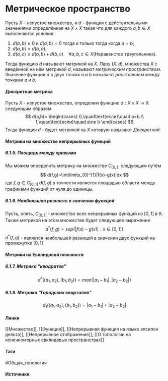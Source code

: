 # Метрическое пространство
Пусть $X$ - непустое множество, и $d$ - функция с действительными значениями определённая на $X\times X$ такая что для каждого $a,b\in X$ выполняются условия:
1. $d(a,b)\ge0$ и $d(a,b)=0$ тогда и только тогда когда $a=b$;
2. $d(a,b)=d(b,a)$;
3. $d(a,c)\le d(a,b)+d(b,c)\quad\forall a,b,c\in X$(Неравенство треугольника).

Тогда функцию $d$ называют *метрикой* на $X$. Пару $(X,d)$, множества $X$ с введённой на нём метрикой $d$, называют *метрическим пространством*. Значение функции $d$ в двух точках $a$ и $b$ называют *расстоянием* между точками $a$ и $b$.

#### Дискретная метрика
Пусть $X$ - непустое множество, определим функцию $d:X\times X\to\mathbb{R}$ следующим образом
$$
d(a,b)=
\begin{cases}
0,\quad\text{если}\quad a=b,\\
1,\quad\text{если}\quad a\ne b
\end{cases}
$$
Тогда функция $d$ - будет метрикой на $X$ которую называют *Дискретной*. 

#### Метрики на множестве непрерывных функций
##### 6.1.5. Площадь между кривыми
Мы можем определить метрику на множестве $C_{[0,1]}$ следующим путём
$$
d(f,g)=\int\limits_{0}^{1}|f(x)-g(x)|dx
$$
где $f,g\in C_{[0,1]}$
$d(f,g)$ в точности является площадью области между графиками функций от нуля до единицы.
##### 6.1.6. Наибольшая разность в значении функций
Пусть, опять, $C_{[0,1]}$ - множество всех непрерывных функций из $[0,1]$ в $\mathbb{R}$. Также метрикой на этом множестве будет следующее выражение
$$
d^{*}(f,g)=sup\{|f(x)-g(x)|:x\in[0,1]\}
$$
$d^{*}(f,g)$ - является наибольшей разницей в значении двух функций на промежутке $[0,1]$
#### Метрики на Евклидовой плоскости
##### 6.1.7. Метрика "квадратов"
$$
d^{*}((a_{1},a_{2}),(b_{1},b_{2}))=max\{|a_{1}-b_{1}|,|a_{2}-b_{2}|\}
$$
##### 6.1.8. Метрика "Городских кварталов"
$$
d_{1}((a_{1},a_{2}),(b_{1},b_{2}))=|a_{1}-b_{1}|+|a_{2}-b_{2}|
$$
#### Линки
 [[Множество]],
 [[Функция]],
 [[Непрерывная функция на языке эпсилон дельта]],
 [[Непрерывное отображение]],
 [[О топологии на конечномерных евклидовых пространствах]]
#### Тэги
 #Общая_топология 
#### Источники
 	